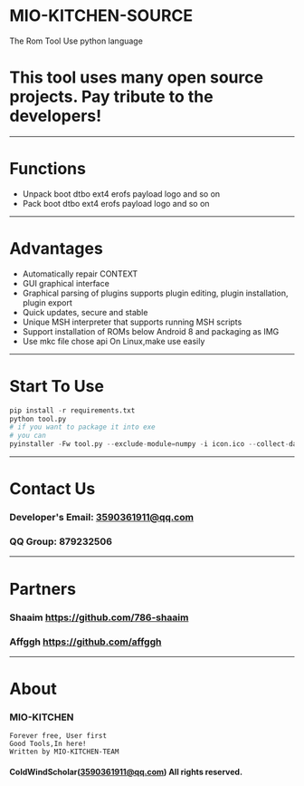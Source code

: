# MIO-KITCHEN-SOURCE #

The Rom Tool Use python language
# This tool uses many open source projects. Pay tribute to the developers!
***
# Functions
* Unpack boot dtbo ext4 erofs payload logo and so on 
* Pack boot dtbo ext4 erofs payload logo and so on
***
# Advantages
* Automatically repair CONTEXT
* GUI graphical interface
* Graphical parsing of plugins supports plugin editing, plugin installation, plugin export
* Quick updates, secure and stable
* Unique MSH interpreter that supports running MSH scripts
* Support installation of ROMs below Android 8 and packaging as IMG
* Use mkc file chose api On Linux,make use easily
***
# Start To Use
``` python
pip install -r requirements.txt
python tool.py
# if you want to package it into exe
# you can
pyinstaller -Fw tool.py --exclude-module=numpy -i icon.ico --collect-data sv_ttk
```
***
# Contact Us
### Developer's Email: 3590361911@qq.com
### QQ Group: 879232506
***
# Partners
### Shaaim https://github.com/786-shaaim
### Affggh https://github.com/affggh
***
# About
### MIO-KITCHEN
```
Forever free, User first
Good Tools,In here!
Written by MIO-KITCHEN-TEAM
```
#### ColdWindScholar(3590361911@qq.com) All rights reserved. ####
